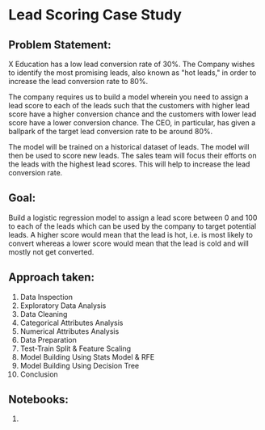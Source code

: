 # Lead Scoring Case Study
## Problem Statement:
X Education has a low lead conversion rate of 30%. 
The Company wishes to identify the most promising leads, also known as "hot leads," in order to increase the lead conversion rate to 80%.

The company requires us to build a model wherein you need to assign a lead score to each of the leads such that the customers with higher lead score have a higher conversion chance and the customers with lower lead score have a lower conversion chance. 
The CEO, in particular, has given a ballpark of the target lead conversion rate to be around 80%.

The model will be trained on a historical dataset of leads. The model will then be used to score new leads.
The sales team will focus their efforts on the leads with the highest lead scores. This will help to increase the lead conversion rate.

## Goal:
Build a logistic regression model to assign a lead score between 0 and 100 to each of the leads which can be used by the company to target potential leads. A higher score would mean that the lead is hot, i.e. is most likely to convert whereas a lower score would mean that the lead is cold and will mostly not get converted.

## Approach taken:
1. Data Inspection
2. Exploratory Data Analysis
3. Data Cleaning
4. Categorical Attributes Analysis
5. Numerical Attributes Analysis
6. Data Preparation
7. Test-Train Split & Feature Scaling
8. Model Building Using Stats Model & RFE
9. Model Building Using Decision Tree
10. Conclusion

## Notebooks:
1. 
